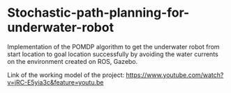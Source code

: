 # Stochastic-path-planning-for-underwater-robot
Implementation of the POMDP algorithm to get the underwater robot from start location to goal location successfully by avoiding the water currents on the environment created on ROS, Gazebo.

Link of the working model of the project:
https://www.youtube.com/watch?v=jRC-E5yia3c&feature=youtu.be
